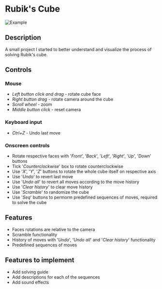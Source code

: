 # Rubik's Cube

![Example](https://i.imgur.com/8NFzDie.gif)

## Description

A small project I started to better understand and visualize the process of solving Rubik's cube.

## Controls

### Mouse

- _Left button click and drag_ - rotate cube face
- _Right button drag_ - rotate camera around the cube
- _Scroll wheel_ - zoom
- _Middle button click_ - reset camera

### Keyboard input

- _Ctrl+Z_ - Undo last move

### Onscreen controls

- Rotate respective faces with '_Front_', '_Back_', '_Left_', '_Right_', '_Up_', '_Down_' buttons
- Tick '_Counterclockwise_' box to rotate counterclockwise
- Use '_X_', '_Y_', '_Z_' buttons to rotate the whole cube itself on respective axis
- Use '_Undo_' to revert last move
- Use '_Undo all_' to revert all moves according to the move history
- Use '_Clear history_' to clear move history
- Use '_Scramble_' to randomize the cube
- Use '_Seq_' buttons to permorm predefined sequences of moves, required to solve the cube 

## Features

- Faces rotations are relative to the camera
- Scramble functionality
- History of moves with '_Undo_', '_Undo all_' and '_Clear history_' functionality
- Predefined sequences of moves

## Features to implement

- Add solving guide
- Add descriptions for each of the sequences
- Add sound effects